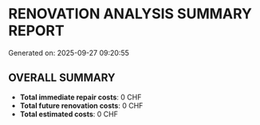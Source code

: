 # RENOVATION ANALYSIS SUMMARY REPORT
Generated on: 2025-09-27 09:20:55

## OVERALL SUMMARY
- **Total immediate repair costs**: 0 CHF
- **Total future renovation costs**: 0 CHF
- **Total estimated costs**: 0 CHF